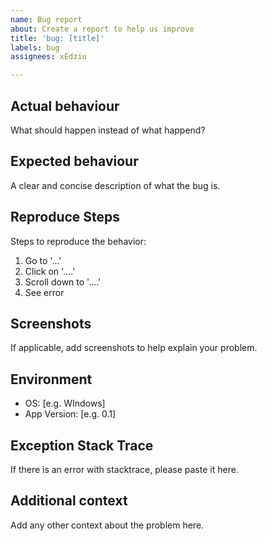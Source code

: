 ```yaml
---
name: Bug report
about: Create a report to help us improve
title: 'bug: [title]'
labels: bug
assignees: xEdziu

---
```

## **Actual behaviour**
What should happen instead of what happend?

## **Expected behaviour**
A clear and concise description of what the bug is.

## **Reproduce Steps**
Steps to reproduce the behavior:
1. Go to '...'
2. Click on '....'
3. Scroll down to '....'
4. See error

## **Screenshots**
If applicable, add screenshots to help explain your problem.

## **Environment**
 - OS: [e.g. WIndows]
 - App Version: [e.g. 0.1]
 
## **Exception Stack Trace**
If there is an error with stacktrace, please paste it here.

## **Additional context**
Add any other context about the problem here.
